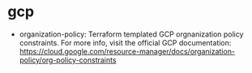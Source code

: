 # gcp
- organization-policy: Terraform templated GCP orgnanization policy constraints. For more info, visit the official GCP documentation:
          https://cloud.google.com/resource-manager/docs/organization-policy/org-policy-constraints
